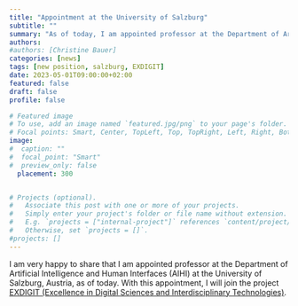 ```yaml
---
title: "Appointment at the University of Salzburg"
subtitle: ""
summary: "As of today, I am appointed professor at the Department of Artificial Intelligence and Human Interfaces (AIHI) at the University of Salzburg, Austria."
authors: 
#authors: [Christine Bauer]
categories: [news]
tags: [new position, salzburg, EXDIGIT]
date: 2023-05-01T09:00:00+02:00
featured: false
draft: false
profile: false

# Featured image
# To use, add an image named `featured.jpg/png` to your page's folder.
# Focal points: Smart, Center, TopLeft, Top, TopRight, Left, Right, BottomLeft, Bottom, BottomRight.
image:
#  caption: ""
#  focal_point: "Smart"
#  preview_only: false
  placement: 300


# Projects (optional).
#   Associate this post with one or more of your projects.
#   Simply enter your project's folder or file name without extension.
#   E.g. `projects = ["internal-project"]` references `content/project/deep-learning/index.md`.
#   Otherwise, set `projects = []`.
#projects: []
---
```


I am very happy to share that I am appointed professor at the Department of Artificial Intelligence and Human Interfaces (AIHI) at the University of Salzburg, Austria, as of today.
With this appointment, I will join the project [EXDIGIT (Excellence in Digital Sciences and Interdisciplinary Technologies)](https://uni-salzburg.elsevierpure.com/en/projects/excellence-in-digital-sciences-and-interdisciplinary-technologies).
